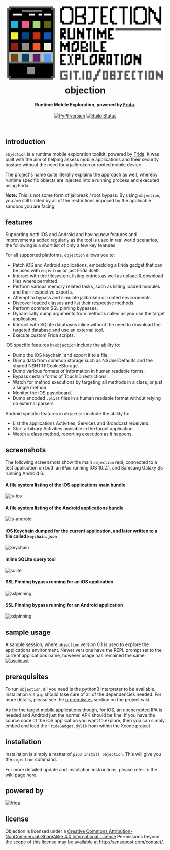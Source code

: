 <h1 align="center">
  <br>
  <a href="https://github.com/sensepost/objection">
    <img src="https://raw.githubusercontent.com/sensepost/objection/master/images/objection.png" alt="objection"></a>
  <br>
  objection
  <br>
</h1>

<h4 align="center">Runtime Mobile Exploration, powered by <a href="https://www.frida.re/" target="_blank">Frida</a>.</h4>

<p align="center">
  <a href="https://pypi.python.org/pypi/objection"><img src="https://badge.fury.io/py/objection.svg" alt="PyPI version" height="18"></a>
  <a href="https://travis-ci.org/sensepost/objection"><img src="https://travis-ci.org/sensepost/objection.svg?branch=master" alt="Build Status" height="18"></a>
</p>

<br>

## introduction
`objection` is a runtime mobile exploration toolkit, powered by [Frida](https://www.frida.re/). It was built with the aim of helping assess mobile applications and their security posture without the need for a jailbroken or rooted mobile device.

The project's name quite literally explains the approach as well, whereby runtime specific objects are injected into a running process and executed using Frida.

**Note:** This is not some form of jailbreak / root bypass. By using `objection`, you are still limited by all of the restrictions imposed by the applicable sandbox you are facing.

## features
Supporting both iOS and Android and having new features and improvements added regularly as the tool is used in real world scenarios, the following is a short list of only a few key features:

For all supported platforms, `objection` allows you to:

- Patch iOS and Android applications, embedding a Frida gadget that can be used with `objection` or just Frida itself.
- Interact with the filesystem, listing entries as well as upload & download files where permitted.
- Perform various memory related tasks, such as listing loaded modules and their respective exports.
- Attempt to bypass and simulate jailbroken or rooted environments.
- Discover loaded classes and list their respective methods.
- Perform common SSL pinning bypasses.
- Dynamically dump arguments from methods called as you use the target application.
- Interact with SQLite databases inline without the need to download the targeted database and use an external tool.
- Execute custom Frida scripts.

iOS specific features in `objection` include the ability to:

- Dump the iOS keychain, and export it to a file.
- Dump data from common storage such as NSUserDefaults and the shared NSHTTPCookieStorage.
- Dump various formats of information in human readable forms.
- Bypass certain forms of TouchID restrictions.
- Watch for method executions by targeting all methods in a class, or just a single method.
- Monitor the iOS pasteboard.
- Dump encoded `.plist` files in a human readable format without relying on external parsers.

Android specific features in `objection` include the ability to:

- List the applications Activities, Services and Broadcast receivers.
- Start arbitrary Activities available in the target application.
- Watch a class method, reporting execution as it happens.


## screenshots
The following screenshots show the main `objection` repl, connected to a test application on both an iPad running iOS 10.2.1, and Samsung Galaxy S5 running Android 6.

#### A file system listing of the iOS applications main bundle
![ls-ios](images/ios_ls.png)

#### A file system listing of the Android applications bundle
![ls-android](images/android_ls.png)

#### iOS Keychain dumped for the current application, and later written to a file called `keychain.json`
![keychain](images/ios_keychain.png)

#### Inline SQLite query tool
![sqlite](images/sqlite_example.png)

#### SSL Pinning bypass running for an iOS application
![sslpinning](images/ios_ssl_pinning_bypass.png)

#### SSL Pinning bypass running for an Android application
![sslpinning](images/android_ssl_pinning_bypass.png)

## sample usage
A sample session, where `objection` version 0.1 is used to explore the applications environment. Newer versions have the REPL prompt set to the current applications name, however usage has remained the same:
[![asciicast](https://asciinema.org/a/8O6fjDHOdVKgPYeqITHXPp6HV.png)](https://asciinema.org/a/8O6fjDHOdVKgPYeqITHXPp6HV)

## prerequisites
To run `objection`, all you need is the python3 interpreter to be available. Installation via `pip` should take care of all of the dependencies needed. For more details, please see the [prerequisites](https://github.com/sensepost/objection/wiki/Installation#prerequisites) section on the project wiki.

As for the target mobile applications though, for iOS, an unencrypted IPA is needed and Android just the normal APK should be fine. If you have the source code of the iOS application you want to explore, then you can simply embed and load the `FridaGadget.dylib` from within the Xcode project.

## installation
Installation is simply a matter of `pip3 install objection`. This will give you the `objection` command.

For more detailed update and installation instructions, please refer to the wiki page [here](https://github.com/sensepost/objection/wiki/Installation).

## powered by

![frida](images/frida_logo.png)

## license

Objection is licensed under a [Creative Commons Attribution-NonCommercial-ShareAlike 4.0 International License](http://creativecommons.org/licenses/by-nc-sa/4.0/) Permissions beyond the scope of this license may be available at http://sensepost.com/contact/.
